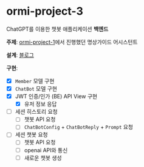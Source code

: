 # ormi-project-3

ChatGPT를 이용한 챗봇 애플리케이션 **백엔드**

**주제**: [ormi-project-1](https://github.com/ChoiWheatley/ormi-project-1)에서 진행했던 명상가이드 어시스턴트

**설계**: [블로그](https://choiwheatley.github.io/3%EC%B0%A8%20%ED%94%84%EB%A1%9C%EC%A0%9D%ED%8A%B8%2C%20ChatGPT%EB%A5%BC%20%EC%9D%B4%EC%9A%A9%ED%95%9C%20%EC%B1%97%EB%B4%87%20%EC%95%A0%ED%94%8C%EB%A6%AC%EC%BC%80%EC%9D%B4%EC%85%98%20-%20estsoft%20%7BDjango%2C%20DRF%7D/#_1)

**구현**: 

  - [x] `Member` 모델 구현
  - [x] `ChatBot` 모델 구현
  - [x] JWT 인증/인가 (BE) API View 구현
    - [x] 유저 정보 응답
  - [ ] 세션 히스토리 요청
    - [ ] 챗봇 API 요청
    - [ ] `ChatBotConfig` + `ChatBotReply` + `Prompt` 요청
  - [ ] 세션 챗봇 요청
    - [ ] 챗봇 API 요청
    - [ ] openai API와 통신
    - [ ] 새로운 챗봇 생성
